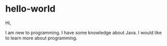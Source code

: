 # hello-world

Hi,

I am new to programming. I have some knowledge about Java. 
I would like to learn more about programming.



